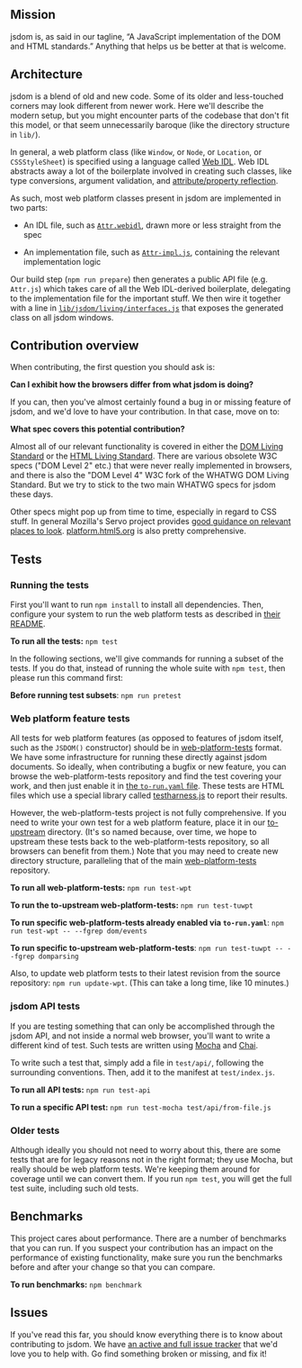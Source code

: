 ## Mission

jsdom is, as said in our tagline, “A JavaScript implementation of the DOM and HTML standards.” Anything that helps us be better at that is welcome.

## Architecture

jsdom is a blend of old and new code. Some of its older and less-touched corners may look different from newer work. Here we'll describe the modern setup, but you might encounter parts of the codebase that don't fit this model, or that seem unnecessarily baroque (like the directory structure in `lib/`).

In general, a web platform class (like `Window`, or `Node`, or `Location`, or `CSSStyleSheet`) is specified using a language called [Web IDL](https://heycam.github.io/webidl/). Web IDL abstracts away a lot of the boilerplate involved in creating such classes, like type conversions, argument validation, and [attribute/property reflection](https://html.spec.whatwg.org/multipage/infrastructure.html#reflect).

As such, most web platform classes present in jsdom are implemented in two parts:

- An IDL file, such as [`Attr.webidl`](lib/jsdom/living/attributes/Attr.webidl), drawn more or less straight from the spec

- An implementation file, such as [`Attr-impl.js`](lib/jsdom/living/attributes/Attr-impl.js), containing the relevant implementation logic

Our build step (`npm run prepare`) then generates a public API file (e.g. `Attr.js`) which takes care of all the Web IDL-derived boilerplate, delegating to the implementation file for the important stuff. We then wire it together with a line in [`lib/jsdom/living/interfaces.js`](lib/jsdom/living/interfaces.js) that exposes the generated class on all jsdom windows.

## Contribution overview

When contributing, the first question you should ask is:

**Can I exhibit how the browsers differ from what jsdom is doing?**

If you can, then you've almost certainly found a bug in or missing feature of jsdom, and we'd love to have your contribution. In that case, move on to:

**What spec covers this potential contribution?**

Almost all of our relevant functionality is covered in either the [DOM Living Standard](https://dom.spec.whatwg.org/) or the [HTML Living Standard](https://html.spec.whatwg.org/multipage/). There are various obsolete W3C specs ("DOM Level 2" etc.) that were never really implemented in browsers, and there is also the "DOM Level 4" W3C fork of the WHATWG DOM Living Standard. But we try to stick to the two main WHATWG specs for jsdom these days.

Other specs might pop up from time to time, especially in regard to CSS stuff. In general Mozilla's Servo project provides [good guidance on relevant places to look](https://github.com/servo/servo/wiki/Relevant-spec-links). [platform.html5.org](https://platform.html5.org/) is also pretty comprehensive.

## Tests

### Running the tests

First you'll want to run `npm install` to install all dependencies. Then, configure your system to run the web platform tests as described in [their README](https://github.com/web-platform-tests/wpt/blob/master/README.md).

**To run all the tests:** `npm test`

In the following sections, we'll give commands for running a subset of the tests. If you do that, instead of running the whole suite with `npm test`, then please run this command first:

**Before running test subsets**: `npm run pretest`

### Web platform feature tests

All tests for web platform features (as opposed to features of jsdom itself, such as the `JSDOM()` constructor) should be in [web-platform-tests](https://github.com/web-platform-tests/wpt) format. We have some infrastructure for running these directly against jsdom documents. So ideally, when contributing a bugfix or new feature, you can browse the web-platform-tests repository and find the test covering your work, and then just enable it in [the `to-run.yaml` file](https://github.com/jsdom/jsdom/blob/main/test/web-platform-tests/to-run.yaml). These tests are HTML files which use a special library called [testharness.js](https://web-platform-tests.org/writing-tests/testharness-api.html) to report their results.

However, the web-platform-tests project is not fully comprehensive. If you need to write your own test for a web platform feature, place it in our [to-upstream](https://github.com/jsdom/jsdom/tree/main/test/web-platform-tests/to-upstream) directory. (It's so named because, over time, we hope to upstream these tests back to the web-platform-tests repository, so all browsers can benefit from them.) Note that you may need to create new directory structure, paralleling that of the main [web-platform-tests](https://github.com/web-platform-tests/wpt) repository.

**To run all web-platform-tests:** `npm run test-wpt`

**To run the to-upstream web-platform-tests:** `npm run test-tuwpt`

**To run specific web-platform-tests already enabled via `to-run.yaml`**: `npm run test-wpt -- --fgrep dom/events`

**To run specific to-upstream web-platform-tests**: `npm run test-tuwpt -- --fgrep domparsing`

Also, to update web platform tests to their latest revision from the source repository: `npm run update-wpt`. (This can take a long time, like 10 minutes.)

### jsdom API tests

If you are testing something that can only be accomplished through the jsdom API, and not inside a normal web browser, you'll want to write a different kind of test. Such tests are written using [Mocha](https://mochajs.org/) and [Chai](http://chaijs.com/).

To write such a test that, simply add a file in `test/api/`, following the surrounding conventions. Then, add it to the manifest at `test/index.js`.

**To run all API tests:** `npm run test-api`

**To run a specific API test:** `npm run test-mocha test/api/from-file.js`

### Older tests

Although ideally you should not need to worry about this, there are some tests that are for legacy reasons not in the right format; they use Mocha, but really should be web platform tests. We're keeping them around for coverage until we can convert them. If you run `npm test`, you will get the full test suite, including such old tests.

## Benchmarks

This project cares about performance. There are a number of benchmarks that you can run. If you suspect your contribution has an impact on the performance of existing functionality, make sure you run the benchmarks before and after your change so that you can compare.

**To run benchmarks:** `npm benchmark`

## Issues

If you've read this far, you should know everything there is to know about contributing to jsdom. We have [an active and full issue tracker](https://github.com/jsdom/jsdom/issues) that we'd love you to help with. Go find something broken or missing, and fix it!

